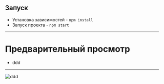 ## Запуск
- Установка зависимостей - ```npm install```
- Запуск проекта - ```npm start```

---

# Предварительный просмотр
- ddd
---
![ddd](previews/.png)